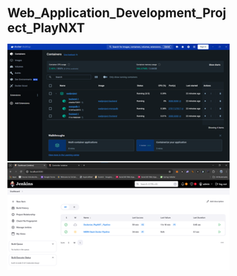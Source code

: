 # Web_Application_Development_Project_PlayNXT
![Docker console Dashboard](image_2024-04-22_20-36-25.png)
![Jerkins dashboard](image_2024-04-22_20-46-48.png)
